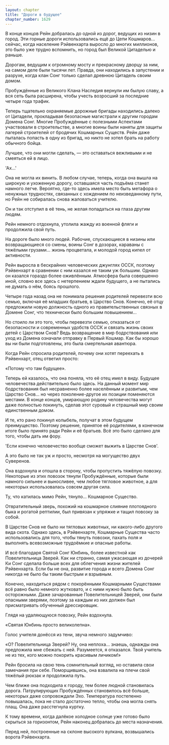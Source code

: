 ```yaml
---
layout: chapter
title: "Дороги в будущее"
chapter_number: 1629
---
```




В конце концов Рейн добралась до одной из дорог, ведущих из низин в город. Эти горные дороги использовались ещё до Цепи Кошмаров... сейчас, когда население Рэйвенхарта выросло до многих миллионов, это было уже трудно вспомнить, но город был Великой Цитаделью и раньше.

Дорогам, ведущим к огромному мосту и прекрасному дворцу за ним, на самом деле были тысячи лет. Правда, они находились в запустении и разрухе, когда клан Сонг только сделал древнюю Цитадель своим домом.

Пробуждённые из Великого Клана Наследия вернули им былую славу, а вся сеть была расширена, чтобы учесть возросший за последние четыре года трафик.

Теперь тщательно охраняемые дорожные бригады находились далеко от Цитадели, прокладывая безопасные магистрали к другим городам Домена Сонг. Многие Пробуждённые с полезными Аспектами участвовали в строительстве, а многие воины были наняты для защиты лагерей строителей от бродячих Кошмарных Существ. Рейн даже пыталась попасть в одну из бригад, но никто не хотел брать на работу обычного бойца.

Лучшее, что они могли сделать, — это оставаться вежливыми и не смеяться ей в лицо.

'Ах...'

Она не могла их винить. В любом случае, теперь, когда она вышла на широкую и ухоженную дорогу, оставшаяся часть подъёма станет намного легче. Вероятно, где-то здесь имела место быть метафора о ненужных трудностях, связанных с хождением по неизведанному пути, но Рейн не собиралась снова жаловаться учителю.

Он и так отступил в её тень, не желая попадаться на глаза другим людям.

Рейн немного отдохнула, утолила жажду из военной фляги и продолжила свой путь.

На дороге было много людей. Рабочие, спускающиеся в низины или возвращающиеся со смены, воины Сонг в дозорах, караваны с тяжёлыми грузами... жизнь процветала, и молодой город кипел от активности.

Рейн выросла в бескрайних человеческих джунглях ОССК, поэтому Рэйвенхарт в сравнении с ним казался не таким уж большим. Однако он казался гораздо более оживлённым. Атмосфера была совершенно иной, словно все здесь с нетерпением ждали будущего, а не пытались не думать о нём, боясь прошлого.

Четыре года назад она не понимала решения родителей перевезти всю семью, включая её младших братьев, в Царство Снов. Конечно, её отцу предложили новую должность одного из правительственных связных в Домене Сонг, что технически было большим повышением...

Но стоило ли это того, чтобы перевезти семью, отказаться от безопасности и современных удобств ОССК и связать жизнь своих детей с Царством Снов? Ведь возвращение в мир бодрствования или уход из Домена означали отправку в Первый Кошмар. Как бы хорошо вы ни были подготовлены, это была смертельная авантюра.

Когда Рейн спросила родителей, почему они хотят переехать в Рэйвенхарт, отец ответил просто:

«Потому что там будущее».

Теперь ей казалось, что она поняла, что её отец имел в виду. Будущее человечества действительно было здесь. На данный момент мир бодрствования был несравненно более населённым и развитым, чем Царство Снов... но через поколение-другое их позиции поменяются местами. В конце концов, умирающую родину человечества могут даже полностью покинуть, сделав этот суровый и страшный мир своим единственным домом.

И те, кто рано покинул колыбель, получат в этом будущем преимущество. Поэтому решение, принятое её родителями, в конечном итоге было принято ради Рейн и её братьев. Всё это было сделано для того, чтобы дать им фору.

'Если конечно человечество вообще сможет выжить в Царстве Снов'.

А это было не так уж и просто, несмотря на могущество двух Суверенов.

Она вздохнула и отошла в сторону, чтобы пропустить тяжёлую повозку. Некоторые из этих повозок тянули Пробуждённые, которые были намного сильнее и выносливее, чем любое тягловое животное, а для некоторых использовалась совсем другая сила.

Ту, что катилась мимо Рейн, тянуло... Кошмарное Существо.

Отвратительный зверь, похожий на кошмарное слияние плотоядного быка и рогатой рептилии, был привязан к упряжке и тащил повозку за собой.

В Царстве Снов не было ни тягловых животных, ни какого-либо другого вида скота. Однако здесь, в Рэйвенхарте, Кошмарные Существа часто использовались для того, чтобы тянуть повозки, пахать поля и выполнять всевозможные трудоёмкие и опасные работы.

И всё благодаря Святой Сонг Юнбинь, более известной как Повелительница Зверей. Как ни странно, самая ужасающая из дочерей Ки Сонг сделала больше всех для облегчения жизни жителей Рэйвенхарта. Если бы не она, развитие города и всего Домена Сонг никогда не было бы таким быстрым и взрывным.

Конечно, находиться рядом с покорёнными Кошмарными Существами всё равно было немного жутковато, и с ними нужно было быть осторожными. Даже зачарованные Повелительницей Зверей, они были опасными зверями, поэтому за каждым из них должен был присматривать обученный дрессировщик.

Глядя на удаляющуюся повозку, Рейн вздохнула.

«Святая Юнбинь просто великолепна».

Голос учителя донёсся из тени, звуча немного задумчиво:

«О? Повелительница Зверей? Ну, она неплоха... знаешь, однажды она предложила мне сбежать с ней. Разумеется, я отказался. Твой учитель не из тех, кого можно покорить красивым личиком!»

Рейн бросила на свою тень сомнительный взгляд, но оставила свои замечания при себе. Поморщившись, она взвалила на плечи свой тяжёлый рюкзак и продолжила путь.

Чем ближе она подходила к городу, тем более людной становилась дорога. Патрулирующих Пробуждённых становилось всё больше, некоторых даже сопровождали Эхо. Температура постепенно повышалась, пока не стало достаточно тепло, чтобы она могла снять плащ. Она даже расстегнула куртку.

К тому времени, когда далёкое холодное солнце уже готово было скрыться за горизонтом, Рейн наконец добралась до места назначения.

Перед ней, построенные на склоне высокого вулкана, возвышались ворота Рэйвенхарта.

